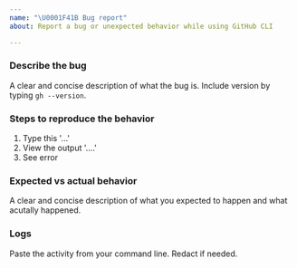 ```yaml
---
name: "\U0001F41B Bug report"
about: Report a bug or unexpected behavior while using GitHub CLI

---
```


### Describe the bug

A clear and concise description of what the bug is. Include version by typing `gh --version`.

### Steps to reproduce the behavior

1. Type this '...'
2. View the output '....'
3. See error

### Expected vs actual behavior

A clear and concise description of what you expected to happen and what acutally happened.

### Logs

Paste the activity from your command line. Redact if needed.
